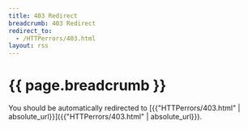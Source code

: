 ```yaml
---
title: 403 Redirect
breadcrumb: 403 Redirect
redirect_to:
  - /HTTPerrors/403.html
layout: rss
---
```

# {{ page.breadcrumb }}

You should be automatically redirected to [{{"HTTPerrors/403.html" | absolute_url}}]({{"HTTPerrors/403.html" | absolute_url}}).

